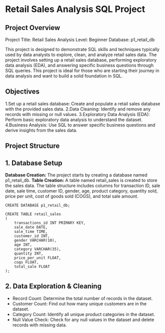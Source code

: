 # Retail Sales Analysis SQL Project
## Project Overview
Project Title: Retail Sales Analysis
Level: Beginner
Database: p1_retail_db

This project is designed to demonstrate SQL skills and techniques typically used by data analysts to explore, clean, and analyze retail sales data. The project involves setting up a retail sales database, performing exploratory data analysis (EDA), and answering specific business questions through SQL queries. This project is ideal for those who are starting their journey in data analysis and want to build a solid foundation in SQL.

## Objectives
1.Set up a retail sales database: Create and populate a retail sales database with the provided sales data.
2.Data Cleaning: Identify and remove any records with missing or null values.
3.Exploratory Data Analysis (EDA): Perform basic exploratory data analysis to understand the dataset.
4.Business Analysis: Use SQL to answer specific business questions and derive insights from the sales data.

## Project Structure
## 1. Database Setup
**Database Creation:** The project starts by creating a database named p1_retail_db.
**Table Creation:** A table named retail_sales is created to store the sales data. The table structure includes columns for transaction ID, sale date, sale time, customer ID, gender, age, product category, quantity sold, price per unit, cost of goods sold (COGS), and total sale amount.

``` 
CREATE DATABASE p1_retail_db;

CREATE TABLE retail_sales
(
    transactions_id INT PRIMARY KEY,
    sale_date DATE,	
    sale_time TIME,
    customer_id INT,	
    gender VARCHAR(10),
    age INT,
    category VARCHAR(35),
    quantity INT,
    price_per_unit FLOAT,	
    cogs FLOAT,
    total_sale FLOAT
);

`````````
## 2. Data Exploration & Cleaning

* Record Count: Determine the total number of records in the dataset.
* Customer Count: Find out how many unique customers are in the dataset.
* Category Count: Identify all unique product categories in the dataset.
* Null Value Check: Check for any null values in the dataset and delete records with missing data.
